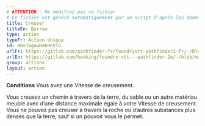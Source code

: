 ```yaml
---
# ATTENTION : Ne modifiez pas ce fichier
# Ce fichier est généré automatiquement par un script d'après les données du module Foundry VTT officiel et de sa traduction
title: Creuser
titleEn: Burrow
type: action
typeFr: Action Unique
id: H6v1VgowHaKHnVlG
urlFr: https://gitlab.com/pathfinder-fr/foundryvtt-pathfinder2-fr/-/blob/master/data/actions/H6v1VgowHaKHnVlG.htm
urlEn: https://gitlab.com/hooking/foundry-vtt---pathfinder-2e/-/blob/master/packs/data/actions.db/burrow.json
group: actions
layout: action
---
```

**Conditions** Vous avez une Vitesse de creusement.

Vous creusez un chemin à travers de la terre, du sable ou un autre matériau meuble avec d’une distance maximale égale à votre Vitesse de creusement. Vous ne pouvez pas creuser à travers la roche ou d’autres substances plus denses que la terre, sauf si un pouvoir vous le permet.


